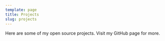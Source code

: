 ```yaml
---
template: page
title: Projects
slug: projects
---
```


Here are some of my open source projects. Visit my GitHub page for more.

